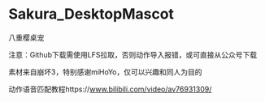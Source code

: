 # Sakura_DesktopMascot
八重樱桌宠

注意：Github下载需使用LFS拉取，否则动作导入报错，或可直接从公众号下载

素材来自崩坏3，特别感谢miHoYo，仅可以兴趣和同人为目的

动作语音匹配教程https://www.bilibili.com/video/av76931309/
